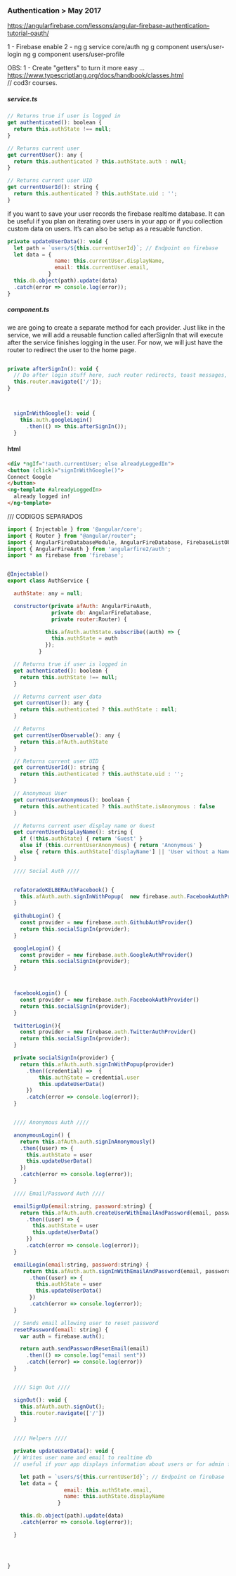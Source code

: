 
### Authentication > May 2017
https://angularfirebase.com/lessons/angular-firebase-authentication-tutorial-oauth/


1 - Firebase enable
2 - 
ng g service core/auth
ng g component users/user-login
ng g component users/user-profile



OBS: 1 - Create  "getters"  to turn it more easy ...
https://www.typescriptlang.org/docs/handbook/classes.html   
// cod3r courses.

##### service.ts
```js
// Returns true if user is logged in
get authenticated(): boolean {
  return this.authState !== null;
}

// Returns current user
get currentUser(): any {
  return this.authenticated ? this.authState.auth : null;
}

// Returns current user UID
get currentUserId(): string {
  return this.authenticated ? this.authState.uid : '';
}
```

if you  want to save your user records the firebase realtime database. It can be useful if you plan on iterating over users in your app or if you collection custom data on users. It’s can also be setup as a resuable function.

```js
private updateUserData(): void {
  let path = `users/${this.currentUserId}`; // Endpoint on firebase
  let data = {
               name: this.currentUser.displayName,
               email: this.currentUser.email,
             }
  this.db.object(path).update(data)
  .catch(error => console.log(error));
}
```


##### component.ts
we are going to create a separate method for each provider. Just like in the service, we will add a reusable function called afterSignIn that will execute after the service finishes logging in the user. For now, we will just have the router to redirect the user to the home page.

```js

private afterSignIn(): void {
  // Do after login stuff here, such router redirects, toast messages, etc.
  this.router.navigate(['/']);
}



  signInWithGoogle(): void {
    this.auth.googleLogin()
      .then(() => this.afterSignIn());
  }
  ```


  #### html
  ```html
  <div *ngIf="!auth.currentUser; else alreadyLoggedIn">
<button (click)="signInWithGoogle()">
  Connect Google
</button>
<ng-template #alreadyLoggedIn>
    already logged in!
</ng-template>
```




/// CODIGOS SEPARADOS


```js
import { Injectable } from '@angular/core';
import { Router } from "@angular/router";
import { AngularFireDatabaseModule, AngularFireDatabase, FirebaseListObservable } from 'angularfire2/database';
import { AngularFireAuth } from 'angularfire2/auth';
import * as firebase from 'firebase';


@Injectable()
export class AuthService {

  authState: any = null;

  constructor(private afAuth: AngularFireAuth,
              private db: AngularFireDatabase,
              private router:Router) {

            this.afAuth.authState.subscribe((auth) => {
              this.authState = auth
            });
          }

  // Returns true if user is logged in
  get authenticated(): boolean {
    return this.authState !== null;
  }

  // Returns current user data
  get currentUser(): any {
    return this.authenticated ? this.authState : null;
  }

  // Returns
  get currentUserObservable(): any {
    return this.afAuth.authState
  }

  // Returns current user UID
  get currentUserId(): string {
    return this.authenticated ? this.authState.uid : '';
  }

  // Anonymous User
  get currentUserAnonymous(): boolean {
    return this.authenticated ? this.authState.isAnonymous : false
  }

  // Returns current user display name or Guest
  get currentUserDisplayName(): string {
    if (!this.authState) { return 'Guest' }
    else if (this.currentUserAnonymous) { return 'Anonymous' }
    else { return this.authState['displayName'] || 'User without a Name' }
  }

  //// Social Auth ////


  refatoradoKELBERAuthFacebook() {
    this.afAuth.auth.signInWithPopup(  new firebase.auth.FacebookAuthProvider());
  }
  
  githubLogin() {
    const provider = new firebase.auth.GithubAuthProvider()
    return this.socialSignIn(provider);
  }

  googleLogin() {
    const provider = new firebase.auth.GoogleAuthProvider()
    return this.socialSignIn(provider);
  }
  


  facebookLogin() {
    const provider = new firebase.auth.FacebookAuthProvider()
    return this.socialSignIn(provider);
  }

  twitterLogin(){
    const provider = new firebase.auth.TwitterAuthProvider()
    return this.socialSignIn(provider);
  }

  private socialSignIn(provider) {
    return this.afAuth.auth.signInWithPopup(provider)
      .then((credential) =>  {
          this.authState = credential.user
          this.updateUserData()
      })
      .catch(error => console.log(error));
  }


  //// Anonymous Auth ////

  anonymousLogin() {
    return this.afAuth.auth.signInAnonymously()
    .then((user) => {
      this.authState = user
      this.updateUserData()
    })
    .catch(error => console.log(error));
  }

  //// Email/Password Auth ////

  emailSignUp(email:string, password:string) {
    return this.afAuth.auth.createUserWithEmailAndPassword(email, password)
      .then((user) => {
        this.authState = user
        this.updateUserData()
      })
      .catch(error => console.log(error));
  }

  emailLogin(email:string, password:string) {
     return this.afAuth.auth.signInWithEmailAndPassword(email, password)
       .then((user) => {
         this.authState = user
         this.updateUserData()
       })
       .catch(error => console.log(error));
  }

  // Sends email allowing user to reset password
  resetPassword(email: string) {
    var auth = firebase.auth();

    return auth.sendPasswordResetEmail(email)
      .then(() => console.log("email sent"))
      .catch((error) => console.log(error))
  }


  //// Sign Out ////

  signOut(): void {
    this.afAuth.auth.signOut();
    this.router.navigate(['/'])
  }


  //// Helpers ////

  private updateUserData(): void {
  // Writes user name and email to realtime db
  // useful if your app displays information about users or for admin features

    let path = `users/${this.currentUserId}`; // Endpoint on firebase
    let data = {
                  email: this.authState.email,
                  name: this.authState.displayName
                }

    this.db.object(path).update(data)
    .catch(error => console.log(error));

  }




}












```